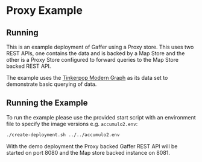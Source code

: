 # Proxy Example

## Running

This is an example deployment of Gaffer using a Proxy store. This uses two REST
APIs, one contains the data and is backed by a Map Store and the other is a
Proxy Store configured to forward queries to the Map Store backed REST API.

The example uses the
[Tinkerpop Modern Graph](https://tinkerpop.apache.org/docs/current/tutorials/the-gremlin-console/#toy-graphs)
as its data set to demonstrate basic querying of data.

## Running the Example

To run the example please use the provided start script with an environment file
to specify the image versions e.g. `accumulo2.env`:

```bash
./create-deployment.sh ../../accumulo2.env
```

With the demo deployment the Proxy backed Gaffer REST API will be started on port 8080
and the Map store backed instance on 8081.
